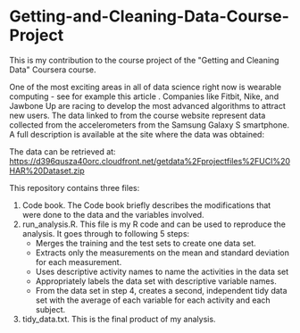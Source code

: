 # Getting-and-Cleaning-Data-Course-Project

This is my contribution to the course project of the "Getting and Cleaning Data" Coursera course.

One of the most exciting areas in all of data science right now is wearable computing - see for example this article . Companies like Fitbit, Nike, and Jawbone Up are racing to develop the most advanced algorithms to attract new users. The data linked to from the course website represent data collected from the accelerometers from the Samsung Galaxy S smartphone. A full description is available at the site where the data was obtained:

The data can be retrieved at: https://d396qusza40orc.cloudfront.net/getdata%2Fprojectfiles%2FUCI%20HAR%20Dataset.zip

This repository contains three files:
1) Code book. The Code book briefly describes the modifications that were done to the data and the variables involved.
2) run_analysis.R. This file is my R code and can be used to reproduce the analysis. It goes through to following 5 steps:
      - Merges the training and the test sets to create one data set.
      - Extracts only the measurements on the mean and standard deviation for each measurement.
      - Uses descriptive activity names to name the activities in the data set
      - Appropriately labels the data set with descriptive variable names.
      - From the data set in step 4, creates a second, independent tidy data set with the average of each variable for each activity and each subject.
3) tidy_data.txt. This is the final product of my analysis.
